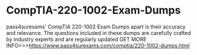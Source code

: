 # CompTIA-220-1002-Exam-Dumps
pass4surexams' CompTIA 220-1002 Exam Dumps apart is their accuracy and relevance. The questions included in these dumps are carefully crafted by industry experts and are regularly updated GET MORE INFO>>>https://www.pass4surexams.com/comptia/220-1002-dumps.html
